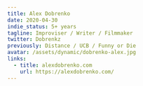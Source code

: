 ```yaml
---
title: Alex Dobrenko
date: 2020-04-30
indie_status: 5+ years
tagline: Improviser / Writer / Filmmaker
twitter: Dobrenkz
previously: Distance / UCB / Funny or Die
avatar: /assets/dynamic/dobrenko-alex.jpg
links:
  - title: alexdobrenko.com
    url: https://alexdobrenko.com/
---
```

